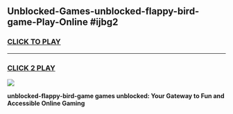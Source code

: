 
## Unblocked-Games-unblocked-flappy-bird-game-Play-Online #ijbg2
<h3>
<a href="https://news.freeplayer.one?title=unblocked-flappy-bird-game&ref=3">CLICK TO PLAY</a></h3>
<hr>

<h3>
<a href="https://news.freeplayer.one?title=unblocked-flappy-bird-game&ref=3">CLICK 2 PLAY</a>
  
</h3>

<a href="https://news.freeplayer.one?title=unblocked-flappy-bird-game&ref=3"><img src="https://clearcache.store/games.png"></a>


**unblocked-flappy-bird-game games unblocked: Your Gateway to Fun and Accessible Online Gaming**
